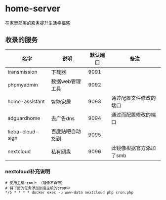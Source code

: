 # home-server

在家里部署的服务提升生活幸福感

## 收录的服务

|名字|说明|默认端口|备注|
|---------------|--------------- |---|---|
transmission    | 下载器          |9091||
phpmyadmin      | 数据web管理工具  |9092||
home-assistant  | 智能家居        |9093|通过配置文件修改的端口|
adguardhome     | 去广告dns       |9094|通过而配置修改的端口|
tieba-cloud-sign| 百度贴吧自动签到 |9095||
nextcloud       | 私有网盘        |9096|此镜像根据官方添加了smb|

### nextcloud补充说明

```shell
# 使用主机cron上 （镜像不自带）
# 将下面的任务添加到宿主机的cron中
*/5 * * * * docker exec -u www-data nextcloud php cron.php
```
